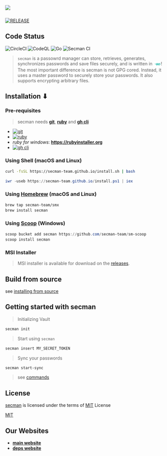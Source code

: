 # [<img src="https://github.com/secman-team/secman/blob/main/.github/assets/secman.svg" width="300" align="center">][smUrl]

[![RELEASE](https://img.shields.io/github/v/release/secman-team/secman?style=for-the-badge)](https://github.com/secman-team/secman/releases/latest)

## Code Status

![CircleCI](https://circleci.com/gh/secman-team/secman.svg?style=svg)
![CodeQL](https://img.shields.io/github/workflow/status/secman-team/secman/CodeQL?color=blue&label=CodeQL%20Build&logo=github&style=for-the-badge)
![Go](https://img.shields.io/github/workflow/status/secman-team/secman/Go%20CI?color=blue&label=Go%20Build&logo=go&style=for-the-badge)
![Secman CI](https://img.shields.io/github/workflow/status/secman-team/secman/Secman%20CI?color=blue&label=Secman%20CI&logo=github-actions&logoColor=white&style=for-the-badge)

> `secman` is a passowrd manager can store, retrieves, generates, synchronizes passwords and save files securely, and is written in [<img src=".github/assets/go.svg" width="23" align="center">][smUrl]! The most important difference is secman is not GPG cored. Instead, it uses a master password to securely store your passwords. It also supports encrypting arbitrary files.

## Installation ⬇

### Pre-requisites

> secman needs [**git**](https://git-scm.com), [**ruby**](https://www.ruby-lang.org) and [**gh cli**](https://cli.github.com)

- [![git](https://img.shields.io/static/v1?label=%20&message=git&color=9cf&logo=git&style=for-the-badge)](https://git-scm.com)
- [![ruby](https://img.shields.io/static/v1?label=%20&message=ruby&color=9cf&logo=ruby&logoColor=red&style=for-the-badge)](https://www.ruby-lang.org/en/)
- _ruby for windows_: **https://rubyinstaller.org**
- [![gh cli](https://img.shields.io/static/v1?label=%20&message=gh%20cli&color=9cf&logo=github&logoColor=black&style=for-the-badge)](https://cli.github.com)

### Using Shell (macOS and Linux)

```bash
curl -fsSL https://secman-team.github.io/install.sh | bash
```

```powershell
iwr -useb https://secman-team.github.io/install.ps1 | iex
```

### Using [Homebrew](https://brew.sh) (macOS and Linux)

```bash
brew tap secman-team/smx
brew install secman
```

### Using [Scoop](https://scoop.sh) (Windows)

```powershell
scoop bucket add secman https://github.com/secman-team/sm-scoop
scoop install secman
```

### MSI Installer

> MSI installer is available for download on the [releases](https://github.com/secman-team/secman/releases/latest).

## Build from source

see [installing from source](https://secman.vercel.app/docs/getting_started/installation#installing-from-source)

## Getting started with secman

> Initializing Vault

```bash
secman init
```

> Start using `secman`

```bash
secman insert MY_SECRET_TOKEN
```

> Sync your passwords

```bash
secman start-sync
```

> see [commands](https://secman.vercel.app/docs/commands)

## License

[secman][smUrl] is licensed under the terms of [MIT][mitUrl] License

[MIT][mitUrl]

## Our Websites

- [**main website**](https://secman.vercel.app)
- [**deps website**](https://secman-team.github.io)

[goUrl]: https://goland.org
[smUrl]: https://secman.vercel.app
[mitUrl]: https://github.com/abdfnx/secman/blob/main/LICENSE
